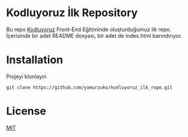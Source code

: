 # Kodluyoruz İlk Repository

Bu repo [Kodluyoruz](https://kodluyoruz.org/tr/kodluyoruz) Front-End Eğitiminde oluşturduğumuz ilk repo. İçerisinde bir adet README dosyası, bir adet de index.html barındırıyor.

# Installation

Projeyi klonlayın

`git clone https://github.com/yamurzuko/kodluyoruz_ilk_repo.git`

# License

[MIT](https://choosealicense.com/licenses/mit/)